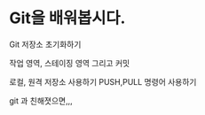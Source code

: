 # Git을 배워봅시다.

Git 저장소 초기화하기

작업 영역, 스테이징 영역 그리고 커밋

로컬, 원격 저장소 사용하기
PUSH,PULL 명령어 사용하기

git 과 친해졋으면,,,
